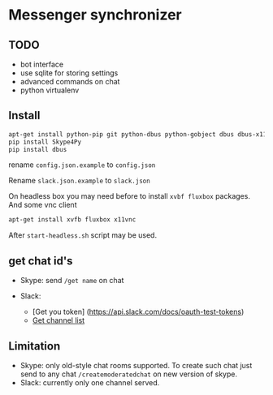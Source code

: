 Messenger synchronizer
===


TODO
---
* bot interface 
* use sqlite for storing settings
* advanced commands on chat
* python virtualenv


Install
---

```bash
apt-get install python-pip git python-dbus python-gobject dbus dbus-x11
pip install Skype4Py
pip install dbus
```

rename `config.json.example` to `config.json`

Rename `slack.json.example` to `slack.json`


On headless box you may need before to install `xvbf fluxbox` packages. And some vnc client

```bash
apt-get install xvfb fluxbox x11vnc
```
After `start-headless.sh` script may be used.

get chat id's
---

* Skype:
send `/get name` on chat

* Slack:

  * [Get you token] (https://api.slack.com/docs/oauth-test-tokens)
  * [Get channel list](https://slack.com/api/channels.list?pretty=1&token=xoxp-xxxx "Add you token to url")


Limitation
---
* Skype: only old-style chat rooms supported. To create such chat just send to any chat `/createmoderatedchat` on new version of skype.
* Slack: currently only one channel served.




